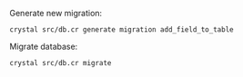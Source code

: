Generate new migration:

```
crystal src/db.cr generate migration add_field_to_table
```

Migrate database:

```
crystal src/db.cr migrate
```
